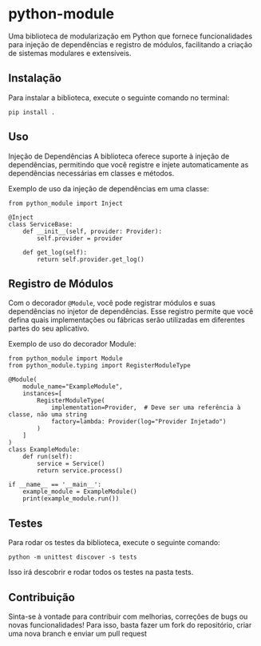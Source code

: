 ﻿# python-module
Uma biblioteca de modularização em Python que fornece funcionalidades para injeção de dependências e registro de módulos, facilitando a criação de sistemas modulares e extensíveis.

## Instalação
Para instalar a biblioteca, execute o seguinte comando no terminal:
```
pip install .
```

## Uso
Injeção de Dependências
A biblioteca oferece suporte à injeção de dependências, permitindo que você registre e injete automaticamente as dependências necessárias em classes e métodos.

Exemplo de uso da injeção de dependências em uma classe:

```
from python_module import Inject

@Inject
class ServiceBase:
    def __init__(self, provider: Provider):
        self.provider = provider

    def get_log(self):
        return self.provider.get_log()
```

## Registro de Módulos
Com o decorador ``@Module``, você pode registrar módulos e suas dependências no injetor de dependências. Esse registro permite que você defina quais implementações ou fábricas serão utilizadas em diferentes partes do seu aplicativo.

Exemplo de uso do decorador Module:

```
from python_module import Module
from python_module.typing import RegisterModuleType

@Module(
    module_name="ExampleModule",
    instances=[
        RegisterModuleType(
            implementation=Provider,  # Deve ser uma referência à classe, não uma string
            factory=lambda: Provider(log="Provider Injetado")
        )
    ]
)
class ExampleModule:
    def run(self):
        service = Service()
        return service.process()

if __name__ == '__main__':
    example_module = ExampleModule()
    print(example_module.run())
```
## Testes
Para rodar os testes da biblioteca, execute o seguinte comando:

```
python -m unittest discover -s tests
```
Isso irá descobrir e rodar todos os testes na pasta tests.

## Contribuição
Sinta-se à vontade para contribuir com melhorias, correções de bugs ou novas funcionalidades! Para isso, basta fazer um fork do repositório, criar uma nova branch e enviar um pull request